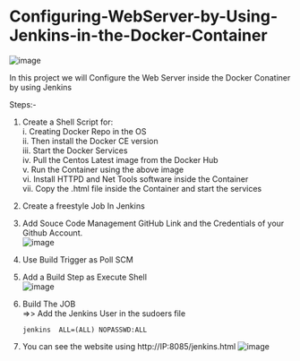 # Configuring-WebServer-by-Using-Jenkins-in-the-Docker-Container

 ![image](https://user-images.githubusercontent.com/47818107/115437174-7c6fe980-a229-11eb-94cc-4f8a0d7b5dd6.png)


In this project we will Configure the Web Server inside the Docker Conatiner by using Jenkins

Steps:- 

1. Create a Shell Script for:<br/>
   i.  Creating Docker Repo in the OS <br/>
   ii. Then install the Docker CE version<br/>
   iii. Start the Docker Services<br/>
   iv. Pull the Centos Latest image from the Docker Hub<br/>
   v. Run the Container using the above image<br/>
   vi. Install HTTPD and Net Tools software inside the Container<br/>
   vii. Copy the .html file inside the Container and start the services<br/>
2. Create a freestyle Job In Jenkins<br/>
3. Add Souce Code Management GitHub Link and the Credentials of your Github Account.<br/>
   ![image](https://user-images.githubusercontent.com/47818107/115429563-25661680-a221-11eb-877e-e8024c726cd3.png)
4. Use Build Trigger as Poll SCM<br/>
5. Add a Build Step as Execute Shell<br/>
   ![image](https://user-images.githubusercontent.com/47818107/115429758-57777880-a221-11eb-8652-86d01f933d5c.png)
6. Build The JOB<br/>
   =>> Add the Jenkins User in the sudoers file<br/>
   
       jenkins  ALL=(ALL) NOPASSWD:ALL

7. You can see the website using http://IP:8085/jenkins.html
   ![image](https://user-images.githubusercontent.com/47818107/115430027-a0c7c800-a221-11eb-9f60-dce1f521b211.png)
   


